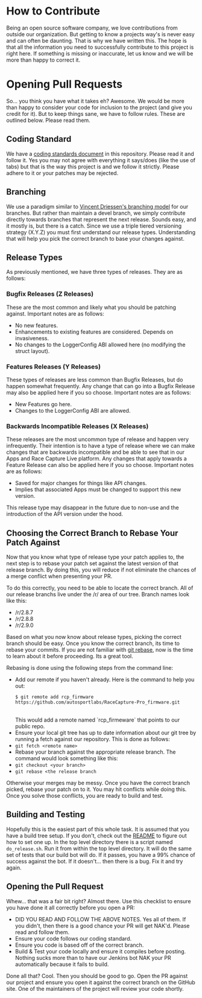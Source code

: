 How to Contribute
=================
Being an open source software company, we love contributions from
outside our organization. But getting to know a projects way's is
never easy and can often be daunting.  That is why we have written
this.  The hope is that all the information you need to successfully
contribute to this project is right here.  If something is missing or
inaccurate, let us know and we will be more than happy to correct it.

# Opening Pull Requests

So... you think you have what it takes eh?  Awesome.  We would be more
than happy to consider your code for inclusion to the project (and
give you credit for it).  But to keep things sane, we have to follow
rules.  These are outlined below.  Please read them.

## Coding Standard

We have a [coding standards document](/CODING_STANDARDS.md) in this
repository.  Please read it and follow it.  Yes you may not agree with
everything it says/does (like the use of tabs) but that is the way this
project is and we follow it strictly.  Please adhere to it or your patches
may be rejected.

## Branching

We use a paradigm similar to [Vincent Driessen's branching model](
http://nvie.com/posts/a-successful-git-branching-model) for our
branches.  But rather than maintain a devel branch, we simply
contribute directly towards branches that represent the next release.
Sounds easy, and it mostly is, but there is a catch.  Since we use a
triple tiered versioning strategy (X.Y.Z) you must first understand our
release types.  Understanding that will help you pick the correct branch
to base your changes against.

## Release Types

As previously mentioned, we have three types of releases.  They are as
follows:

### Bugfix Releases (Z Releases)
These are the most common and likely what you should be patching
against. Important notes are as follows:

* No new features.
* Enhancements to existing features are considered.  Depends on
   invasiveness.
* No changes to the LoggerConfig ABI allowed here (no modifying the
   struct layout).

### Features Releases (Y Releases)
These types of releases are less common than Bugfix Releases, but do
happen somewhat frequently. Any change that can go into a Bugfix
Release may also be applied here if you so choose.  Important notes
are as follows:

* New Features go here.
* Changes to the LoggerConfig ABI are allowed.

### Backwards Incompatible Releases (X Releases)
These releases are the most uncommon type of release and happen very
infrequently.  Their intention is to have a type of release where we
can make changes that are backwards incompatible and be able to see
that in our Apps and Race Capture Live platform.  Any changes that
apply towards a Feature Release can also be applied here if you so
choose.  Important notes are as follows:

* Saved for major changes for things like API changes.
* Implies that associated Apps must be changed to support this new
   version.

This release type may disappear in the future due to non-use and the
introduction of the API version under the hood.

## Choosing the Correct Branch to Rebase Your Patch Against

Now that you know what type of release type your patch applies to, the
next step is to rebase your patch set against the latest version of
that release branch.  By doing this, you will reduce if not eliminate
the chances of a merge conflict when presenting your PR.

To do this correctly, you need to be able to locate the correct
branch.  All of our release branchs live under the /r/ area of our
tree.  Branch names look like this:

* /r/2.8.7
* /r/2.8.8
* /r/2.9.0

Based on what you now know about release types, picking the correct
branch should be easy.  Once you know the correct branch, its time to
rebase your commits.  If you are not familiar with [git
rebase](https://git-scm.com/docs/git-rebase), now is the time to learn
about it before proceeding.  Its a great tool.

Rebasing is done using the following steps from the command line:

* Add our remote if you haven't already.  Here is the command to help
  you out:
  <br>
  ```
  $ git remote add rcp_firmware https://github.com/autosportlabs/RaceCapture-Pro_firmware.git
  ```
  <br>
  This would add a remote named `rcp_firmeware` that points
  to our public repo.
* Ensure your local git tree has up to date information about our git tree
  by running a fetch against our repository.  This is done as follows:
 * `git fetch <remote name>`
* Rebase your branch against the appropriate release branch.  The command
  would look something like this:
 * `git checkout <your branch>`
 * `git rebase <the release branch`

  Otherwise your merges may
be messy.  Once you have the correct branch picked, rebase your patch
on to it.  You may hit conflicts while doing this.  Once you solve
those conflicts, you are ready to build and test.

## Building and Testing

Hopefully this is the easiest part of this whole task.  It is assumed
that you have a build tree setup.  If you don't, check out the
[README](/README.md) to figure out how to set one up.  In the top
level directory there is a script named `do_release.sh`.  Run it from
within the top level directory.  It will do the same set of tests that
our build bot will do.  If it passes, you have a 99% chance of success
against the bot.  If it doesn't... then there is a bug.  Fix it and
try again.

## Opening the Pull Request

Whew... that was a fair bit right?  Almost there.  Use this checklist
to ensure you have done it all correctly before you open a PR:

* DID YOU READ AND FOLLOW THE ABOVE NOTES.  Yes all of them.  If you
  didn't, then there is a good chance your PR will get NAK'd. Please
  read and follow them.
* Ensure your code follows our coding standard.
* Ensure you code is based off of the correct branch.
* Build & Test your code locally and ensure it compiles before posting.
  Nothing sucks more than to have our Jenkins bot NAK your PR
  automatically because it fails to build.

Done all that?  Cool.  Then you should be good to go.  Open the PR
against our project and ensure you open it against the correct branch
on the GitHub site.  One of the maintainers of the project will review
your code shortly.
